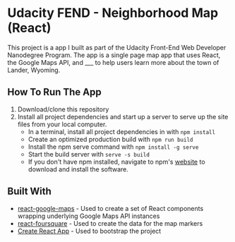 # Udacity FEND - Neighborhood Map (React)

This project is a app I built as part of the Udacity Front-End Web Developer Nanodegree Program. The app is a single page map app that uses React, the Google Maps API, and ___ to help users learn more about the town of Lander, Wyoming.

## How To Run The App

1. Download/clone this repository
2. Install all project dependencies and start up a server to serve up the site files from your local computer.
    * In a terminal, install all project dependencies in with `npm install`
    * Create an optimized production build with `npm run build`
    * Install the npm serve command with `npm install -g serve`
    * Start the build server with `serve -s build`
    * If you don't have npm installed, navigate to npm's [website](https://www.npmjs.com/get-npm) to download and install the software.

## Built With
  * [react-google-maps](https://github.com/tomchentw/react-google-maps) - Used to create a set of React components wrapping underlying Google Maps API instances
  * [react-foursquare](https://github.com/foursquare/react-foursquare) - Used to create the data for the map markers
  * [Create React App](https://github.com/facebookincubator/create-react-app) - Used to bootstrap the project
